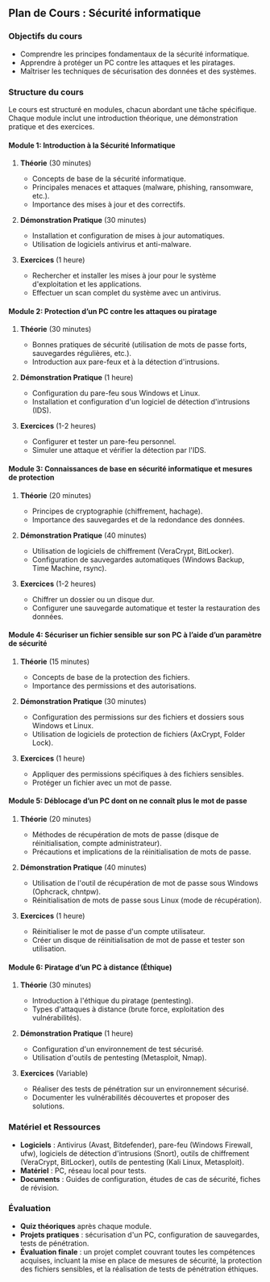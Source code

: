 

## Plan de Cours : Sécurité informatique

### Objectifs du cours
- Comprendre les principes fondamentaux de la sécurité informatique.
- Apprendre à protéger un PC contre les attaques et les piratages.
- Maîtriser les techniques de sécurisation des données et des systèmes.

### Structure du cours
Le cours est structuré en modules, chacun abordant une tâche spécifique. Chaque module inclut une introduction théorique, une démonstration pratique et des exercices.

#### Module 1: Introduction à la Sécurité Informatique
1. **Théorie** (30 minutes)
   - Concepts de base de la sécurité informatique.
   - Principales menaces et attaques (malware, phishing, ransomware, etc.).
   - Importance des mises à jour et des correctifs.

2. **Démonstration Pratique** (30 minutes)
   - Installation et configuration de mises à jour automatiques.
   - Utilisation de logiciels antivirus et anti-malware.

3. **Exercices** (1 heure)
   - Rechercher et installer les mises à jour pour le système d'exploitation et les applications.
   - Effectuer un scan complet du système avec un antivirus.

#### Module 2: Protection d’un PC contre les attaques ou piratage
1. **Théorie** (30 minutes)
   - Bonnes pratiques de sécurité (utilisation de mots de passe forts, sauvegardes régulières, etc.).
   - Introduction aux pare-feux et à la détection d'intrusions.

2. **Démonstration Pratique** (1 heure)
   - Configuration du pare-feu sous Windows et Linux.
   - Installation et configuration d'un logiciel de détection d'intrusions (IDS).

3. **Exercices** (1-2 heures)
   - Configurer et tester un pare-feu personnel.
   - Simuler une attaque et vérifier la détection par l'IDS.

#### Module 3: Connaissances de base en sécurité informatique et mesures de protection
1. **Théorie** (20 minutes)
   - Principes de cryptographie (chiffrement, hachage).
   - Importance des sauvegardes et de la redondance des données.

2. **Démonstration Pratique** (40 minutes)
   - Utilisation de logiciels de chiffrement (VeraCrypt, BitLocker).
   - Configuration de sauvegardes automatiques (Windows Backup, Time Machine, rsync).

3. **Exercices** (1-2 heures)
   - Chiffrer un dossier ou un disque dur.
   - Configurer une sauvegarde automatique et tester la restauration des données.

#### Module 4: Sécuriser un fichier sensible sur son PC à l’aide d’un paramètre de sécurité
1. **Théorie** (15 minutes)
   - Concepts de base de la protection des fichiers.
   - Importance des permissions et des autorisations.

2. **Démonstration Pratique** (30 minutes)
   - Configuration des permissions sur des fichiers et dossiers sous Windows et Linux.
   - Utilisation de logiciels de protection de fichiers (AxCrypt, Folder Lock).

3. **Exercices** (1 heure)
   - Appliquer des permissions spécifiques à des fichiers sensibles.
   - Protéger un fichier avec un mot de passe.

#### Module 5: Déblocage d’un PC dont on ne connaît plus le mot de passe
1. **Théorie** (20 minutes)
   - Méthodes de récupération de mots de passe (disque de réinitialisation, compte administrateur).
   - Précautions et implications de la réinitialisation de mots de passe.

2. **Démonstration Pratique** (40 minutes)
   - Utilisation de l'outil de récupération de mot de passe sous Windows (Ophcrack, chntpw).
   - Réinitialisation de mots de passe sous Linux (mode de récupération).

3. **Exercices** (1 heure)
   - Réinitialiser le mot de passe d'un compte utilisateur.
   - Créer un disque de réinitialisation de mot de passe et tester son utilisation.

#### Module 6: Piratage d’un PC à distance (Éthique)
1. **Théorie** (30 minutes)
   - Introduction à l'éthique du piratage (pentesting).
   - Types d'attaques à distance (brute force, exploitation des vulnérabilités).

2. **Démonstration Pratique** (1 heure)
   - Configuration d'un environnement de test sécurisé.
   - Utilisation d'outils de pentesting (Metasploit, Nmap).

3. **Exercices** (Variable)
   - Réaliser des tests de pénétration sur un environnement sécurisé.
   - Documenter les vulnérabilités découvertes et proposer des solutions.

### Matériel et Ressources
- **Logiciels** : Antivirus (Avast, Bitdefender), pare-feu (Windows Firewall, ufw), logiciels de détection d'intrusions (Snort), outils de chiffrement (VeraCrypt, BitLocker), outils de pentesting (Kali Linux, Metasploit).
- **Matériel** : PC, réseau local pour tests.
- **Documents** : Guides de configuration, études de cas de sécurité, fiches de révision.

### Évaluation
- **Quiz théoriques** après chaque module.
- **Projets pratiques** : sécurisation d'un PC, configuration de sauvegardes, tests de pénétration.
- **Évaluation finale** : un projet complet couvrant toutes les compétences acquises, incluant la mise en place de mesures de sécurité, la protection des fichiers sensibles, et la réalisation de tests de pénétration éthiques.

